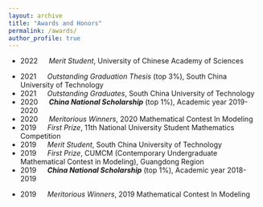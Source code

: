 ```yaml
---
layout: archive
title: "Awards and Honors"
permalink: /awards/
author_profile: true
---
```

- 2022 &emsp; *Merit Student*, University of Chinese Academy of Sciences
<!-- https://math.ucas.ac.cn/index.php/zh-CN/qyntz/2741-2021-2024 -->
- 2021 &emsp; *Outstanding Graduation Thesis* (top 3%), South China University of Technology
- 2021 &emsp; *Outstanding Graduates*, South China University of Technology
- 2020 &emsp; ***China National Scholarship*** (top 1%), Academic year 2019-2020
- 2020 &emsp; *Meritorious Winners*, 2020 Mathematical Contest In Modeling
- 2019 &emsp; *First Prize*, 11th National University Student Mathematics Competition
- 2019 &emsp; *Merit Student*, South China University of Technology
- 2019 &emsp; *First Prize*, CUMCM (Contemporary Undergraduate Mathematical Contest in Modeling), Guangdong Region
- 2019 &emsp; ***China National Scholarship*** (top 1%), Academic year 2018-2019
<!-- (http://www2.scut.edu.cn/math/2019/0924/c10347a335901/page.htm) -->
- 2019 &emsp; *Meritorious Winners*, 2019 Mathematical Contest In Modeling